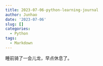 ```yaml
---
title: 2023-07-06-python-learning-journal
author: Junhao
date: '2023-07-06'
slug: []
categories:
  - Python
tags:
  - Markdown
---
```

  睡前骑了一会儿龙，早点休息了。
